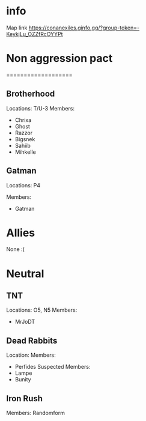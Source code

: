 # info #
Map link https://conanexiles.ginfo.gg/?group-token=-KeykjLu_OZZfRcOYYPt

# Non aggression pact #
===================

## Brotherhood ##
  Locations: T/U-3
  Members:
* Chrixa
* Ghost 
* Razzor 
* Bigsnek 
* Sahiib  
* Mihkelle

## Gatman ##
  Locations: P4
  
  Members:
* Gatman
    
    
# Allies #
None :(

# Neutral #

## TNT ##
Locations: O5, N5
Members: 
* MrJoDT

## Dead Rabbits ##
Location:
Members: 
* Perfides
Suspected Members: 
* Lampe 
* Bunity

## Iron Rush ##
Members: Randomform
